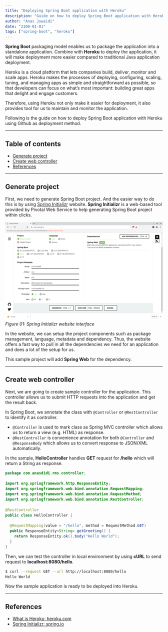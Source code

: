 ```yaml
---
title: "Deploying Spring Boot application with Heroku"
description: "Guide on how to deploy Spring Boot application with Heroku"
author: "Anas Juwaidi"
date: "2100-01-01"
tags: ["spring-boot", "heroku"]
---
```


**Spring Boot** packaging model enables us to package the application into a standalone application. Combine with **Heroku** to deploy the application, it will make deployment more easier compared to traditional Java application deployment.

Heroku is a cloud platform that lets companies build, deliver, monitor and scale apps. Heroku makes the processes of deploying, configuring, scaling, tuning, and managing apps as simple and straightforward as possible, so that developers can focus on what’s most important: building great apps that delight and engage customers.

Therefore, using Heroku not only make it easier for deployment, it also provides tool for us to maintain and monitor the application.

Following is the guide on how to deploy Spring Boot application with Heroku using Github as deployment method.

---

## Table of contents
* [Generate project](#generate-project)
* [Create web controller](#create-web-controller)
* [References](#references)

---

<a name="generate-project"></a>
## Generate project

First, we need to generate Spring Boot project. And the easier way to do this is by using [Spring Initializr](https://start.spring.io/) website. **Spring Initializr** is a web-based tool provided by Pivotal Web Service to help generating Spring Boot project within clicks.

![01-generate-project](./01-generate-project.png)
*Figure 01: Spring Initializr website interface*

In the website, we can setup the project components such as package management, language, metadata and dependency. Thus, the website offers a fast way to pull in all the dependencies we need for an application and does a lot of the setup for us.

This sample project will add **Spring Web** for the dependency.

---

<a name="create-web-controller"></a>
## Create web controller

Next, we are going to create sample controller for the application. This controller allows us to submit HTTP requests into the application and get the result back.

In Spring Boot, we annotate the class with `@Controller` or `@RestController` to identify it as controller. 
* `@Controller` is used to mark class as Spring MVC controller which allows us to return a view (e.g. HTML) as response. 
* `@RestController` is convenience annotation for both `@Controller` and `@ResponseBody` which allows us to convert response to JSON/XML automatically.

In the sample, **HelloController** handles **GET** request for **/hello** which will return a String as response.

```java
package com.anasdidi.rms.controller;

import org.springframework.http.ResponseEntity;
import org.springframework.web.bind.annotation.RequestMapping;
import org.springframework.web.bind.annotation.RequestMethod;
import org.springframework.web.bind.annotation.RestController;

@RestController
public class HelloController {

  @RequestMapping(value = "/hello", method = RequestMethod.GET)
  public ResponseEntity<String> getGreeting() {
    return ResponseEntity.ok().body("Hello World");
  }
}
```

Then, we can test the controller in local environment by using **cURL** to send request to **localhost:8080/hello**.

```bash
$ curl --request GET --url http://localhost:8080/hello
Hello World
```

Now the sample application is ready to be deployed into Heroku.

---

<a name="references"></a>
## References

* [What is Heroku; heroku.com](https://www.heroku.com/what)
* [Spring Initializr; spring.io](https://start.spring.io/)

